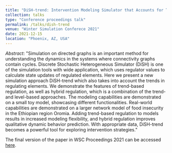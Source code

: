 ```yaml
---
title: "DiSH-trend: Intervention Modeling Simulator that Accounts for Trend Influences"
collection: talks
type: "Conference proceedings talk"
permalink: /talks/dish-trend
venue: "Winter Simulation Conferece 2021"
date: 2021-12-15
location: "Phoenix, AZ, USA"
---
```


_Abstract_:
"Simulation on directed graphs is an important method for understanding the dynamics in the systems where connectivity graphs contain cycles. Discrete Stochastic Heterogeneous Simulator (DiSH) is one of the simulation tools with wide application, which uses regulator values to calculate state updates of regulated elements. Here we present a new simulation approach DiSH-trend which also takes into account the trends in regulating elements. We demonstrate the features of trend-based regulation, as well as hybrid regulation, which is a combination of the trend- and level-based approaches. The modeling capabilities are demonstrated on a small toy model, showcasing different functionalities. Real-world capabilities are demonstrated on a larger network model of food insecurity in the Ethiopian region Oromia. Adding trend-based regulation to models results in increased modeling flexibility, and hybrid regulation improves qualitative dynamic behavior prediction. With appropriate data, DiSH-trend becomes a powerful tool for exploring intervention strategies."

The final version of the paper in WSC Proceedings 2021 can be accessed [here](https://dl.acm.org/doi/abs/10.5555/3522802.3522857). 
